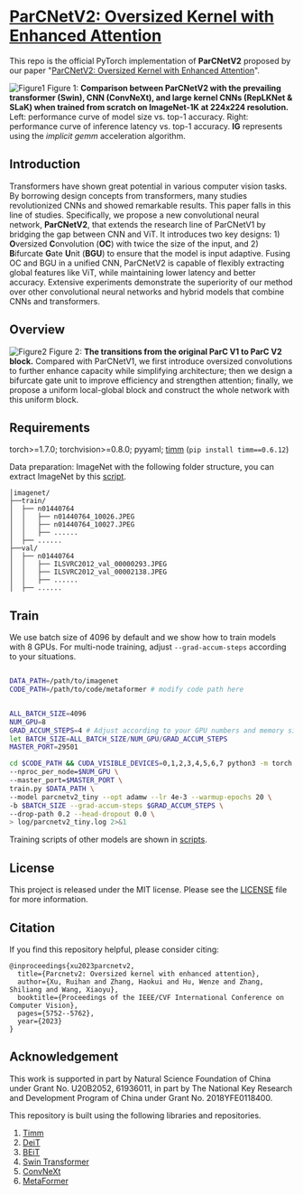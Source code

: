 # [ParCNetV2: Oversized Kernel with Enhanced Attention](https://arxiv.org/abs/2211.07157)

This repo is the official PyTorch implementation of **ParCNetV2** proposed by our paper "[ParCNetV2: Oversized Kernel with Enhanced Attention](https://arxiv.org/abs/2211.07157)".


![Figure1](/assets/accuracy_latency.png)
Figure 1: **Comparison between ParCNetV2 with the prevailing transformer (Swin), CNN (ConvNeXt), and large kernel CNNs (RepLKNet \& SLaK) when trained from scratch on ImageNet-1K at 224x224 resolution.**  Left: performance curve of model size vs. top-1 accuracy. Right: performance curve of inference latency vs. top-1 accuracy. **IG** represents using the *implicit gemm* acceleration algorithm.

## Introduction

Transformers have shown great potential in various computer vision tasks. By borrowing design concepts from transformers, many studies revolutionized CNNs and showed remarkable results. This paper falls in this line of studies. Specifically, we propose a new convolutional neural network, **ParCNetV2**, that extends the research line of ParCNetV1 by bridging the gap between CNN and ViT. It introduces two key designs: 1) **O**versized **C**onvolution (**OC**) with twice the size of the input, and 2) **B**ifurcate **G**ate **U**nit (**BGU**) to ensure that the model is input adaptive. Fusing OC and BGU in a unified CNN, ParCNetV2 is capable of flexibly extracting global features like ViT, while maintaining lower latency and better accuracy. Extensive experiments demonstrate the superiority of our method over other convolutional neural networks and hybrid models that combine CNNs and transformers.

## Overview
![Figure2](/assets/parc_evolution.png)
Figure 2: **The transitions from the original ParC V1 to ParC V2 block.** Compared with ParCNetV1, we first introduce oversized convolutions to further enhance capacity while simplifying architecture; then we design a bifurcate gate unit to improve efficiency and strengthen attention; finally, we propose a uniform local-global block and construct the whole network with this uniform block.


## Requirements

torch>=1.7.0; torchvision>=0.8.0; pyyaml; [timm](https://github.com/rwightman/pytorch-image-models) (`pip install timm==0.6.12`)

Data preparation: ImageNet with the following folder structure, you can extract ImageNet by this [script](https://gist.github.com/BIGBALLON/8a71d225eff18d88e469e6ea9b39cef4).

```
│imagenet/
├──train/
│  ├── n01440764
│  │   ├── n01440764_10026.JPEG
│  │   ├── n01440764_10027.JPEG
│  │   ├── ......
│  ├── ......
├──val/
│  ├── n01440764
│  │   ├── ILSVRC2012_val_00000293.JPEG
│  │   ├── ILSVRC2012_val_00002138.JPEG
│  │   ├── ......
│  ├── ......
```

## Train

We use batch size of 4096 by default and we show how to train models with 8 GPUs. For multi-node training, adjust `--grad-accum-steps` according to your situations.


```bash

DATA_PATH=/path/to/imagenet
CODE_PATH=/path/to/code/metaformer # modify code path here


ALL_BATCH_SIZE=4096
NUM_GPU=8
GRAD_ACCUM_STEPS=4 # Adjust according to your GPU numbers and memory size.
let BATCH_SIZE=ALL_BATCH_SIZE/NUM_GPU/GRAD_ACCUM_STEPS
MASTER_PORT=29501

cd $CODE_PATH && CUDA_VISIBLE_DEVICES=0,1,2,3,4,5,6,7 python3 -m torch.distributed.launch \
--nproc_per_node=$NUM_GPU \
--master_port=$MASTER_PORT \
train.py $DATA_PATH \
--model parcnetv2_tiny --opt adamw --lr 4e-3 --warmup-epochs 20 \
-b $BATCH_SIZE --grad-accum-steps $GRAD_ACCUM_STEPS \
--drop-path 0.2 --head-dropout 0.0 \
> log/parcnetv2_tiny.log 2>&1
```
Training scripts of other models are shown in [scripts](/scripts/).


<!-- ## Experiments

### ImageNet-1K classification

| Model        | Param(M) | Macs(G) | Top-1(%) |
|:-------------|:--------:|:-------:|:--------:|
| ParCNetV2-XT | 7.4      | 1.6     | 79.4     |
| ParCNetV2-T  | 25       | 4.3     | 83.5     |
| ParCNetV2-S  | 39       | 7.8     | 84.3     |
| ParCNetV2-B  | 56       | 12.5    | 84.6     | -->


## License

This project is released under the MIT license. Please see the [LICENSE](/LICENSE) file for more information.

## Citation

If you find this repository helpful, please consider citing:

```
@inproceedings{xu2023parcnetv2,
  title={Parcnetv2: Oversized kernel with enhanced attention},
  author={Xu, Ruihan and Zhang, Haokui and Hu, Wenze and Zhang, Shiliang and Wang, Xiaoyu},
  booktitle={Proceedings of the IEEE/CVF International Conference on Computer Vision},
  pages={5752--5762},
  year={2023}
}
```

## Acknowledgement

This work is supported in part by Natural Science Foundation of China under Grant No. U20B2052, 61936011, in part by The National Key Research and Development Program of China under Grant No. 2018YFE0118400.

This repository is built using the following libraries and repositories.

1. [Timm](https://github.com/rwightman/pytorch-image-models)
2. [DeiT](https://github.com/facebookresearch/deit)
3. [BEiT](https://github.com/microsoft/unilm/tree/master/beit)
4. [Swin Transformer](https://github.com/microsoft/Swin-Transformer)
5. [ConvNeXt](https://github.com/facebookresearch/ConvNeXt)
6. [MetaFormer](https://github.com/sail-sg/metaformer)
